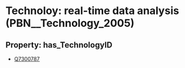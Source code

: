 # Technoloy: __real-time data analysis__ (PBN__Technology_2005)

## Property: has_TechnologyID

* [Q7300787](Q7300787)

